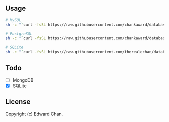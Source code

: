 ## Usage

```sh
# MySQL
sh -c "`curl -fsSL https://raw.githubusercontent.com/chankaward/database_backup_script/master/mysql_backup.sh`"

# PostgreSQL
sh -c "`curl -fsSL https://raw.githubusercontent.com/chankaward/database_backup_script/master/postgresql_backup.sh`"

# SQLite
sh -c "`curl -fsSL https://raw.githubusercontent.com/therealechan/database_backup_script/master/sqlite_backup.sh`"
```

## Todo
- [ ] MongoDB
- [x] SQLite

## License
Copyright (c) Edward Chan.
